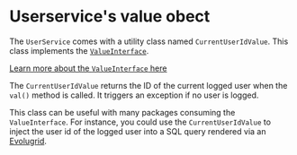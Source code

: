 Userservice's value obect
=========================

The `UserService` comes with a utility class named `CurrentUserIdValue`.
This class implements the [`ValueInterface`](http://mouf-php.com/packages/mouf/utils.value.value-interface/README.md).

[Learn more about the `ValueInterface` here](http://mouf-php.com/packages/mouf/utils.value.value-interface/README.md)

The `CurrentUserIdValue` returns the ID of the current logged user when the  `val()` method is called.
It triggers an exception if no user is logged.

This class can be useful with many packages consuming the `ValueInterface`. For instance, you could use the `CurrentUserIdValue`
to inject the user id of the logged user into a SQL query rendered via an [Evolugrid](http://mouf-php.com/packages/mouf/html.widgets.evolugrid/README.md).